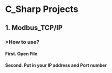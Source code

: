 # C_Sharp Projects

## 1. Modbus_TCP/IP 
### >How to use?

#### First. Open File

#### Second. Put in your IP address and Port number
